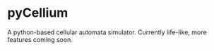 # pyCellium
A python-based cellular automata simulator. Currently life-like, more features coming soon.
